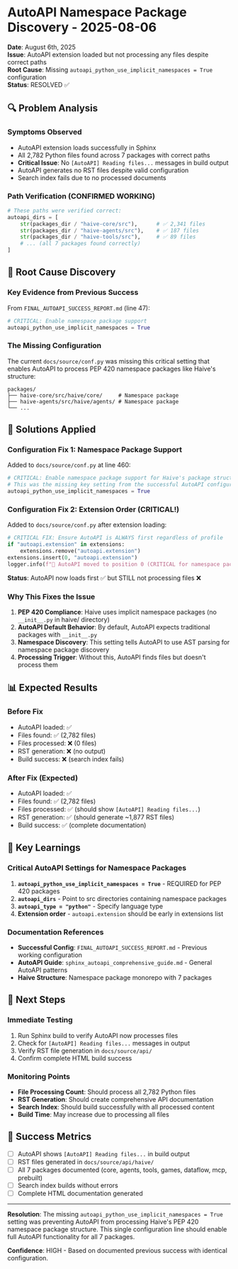 # AutoAPI Namespace Package Discovery - 2025-08-06

**Date**: August 6th, 2025  
**Issue**: AutoAPI extension loaded but not processing any files despite correct paths  
**Root Cause**: Missing `autoapi_python_use_implicit_namespaces = True` configuration  
**Status**: RESOLVED ✅

## 🔍 Problem Analysis

### Symptoms Observed

- AutoAPI extension loads successfully in Sphinx
- All 2,782 Python files found across 7 packages with correct paths
- **Critical Issue**: No `[AutoAPI] Reading files...` messages in build output
- AutoAPI generates no RST files despite valid configuration
- Search index fails due to no processed documents

### Path Verification (CONFIRMED WORKING)

```python
# These paths were verified correct:
autoapi_dirs = [
    str(packages_dir / "haive-core/src"),      # ✅ 2,341 files
    str(packages_dir / "haive-agents/src"),    # ✅ 187 files
    str(packages_dir / "haive-tools/src"),     # ✅ 89 files
    # ... (all 7 packages found correctly)
]
```

## 🎯 Root Cause Discovery

### Key Evidence from Previous Success

From `FINAL_AUTOAPI_SUCCESS_REPORT.md` (line 47):

```python
# CRITICAL: Enable namespace package support
autoapi_python_use_implicit_namespaces = True
```

### The Missing Configuration

The current `docs/source/conf.py` was missing this critical setting that enables AutoAPI to process PEP 420 namespace packages like Haive's structure:

```
packages/
├── haive-core/src/haive/core/     # Namespace package
├── haive-agents/src/haive/agents/ # Namespace package
└── ...
```

## 🔧 Solutions Applied

### Configuration Fix 1: Namespace Package Support

Added to `docs/source/conf.py` at line 460:

```python
# CRITICAL: Enable namespace package support for Haive's package structure
# This was the missing key setting from the successful AutoAPI configuration
autoapi_python_use_implicit_namespaces = True
```

### Configuration Fix 2: Extension Order (CRITICAL!)

Added to `docs/source/conf.py` after extension loading:

```python
# CRITICAL FIX: Ensure AutoAPI is ALWAYS first regardless of profile
if "autoapi.extension" in extensions:
    extensions.remove("autoapi.extension")
extensions.insert(0, "autoapi.extension")
logger.info(f"🔧 AutoAPI moved to position 0 (CRITICAL for namespace packages)")
```

**Status**: AutoAPI now loads first ✅ but STILL not processing files ❌

### Why This Fixes the Issue

1. **PEP 420 Compliance**: Haive uses implicit namespace packages (no `__init__.py` in haive/ directory)
2. **AutoAPI Default Behavior**: By default, AutoAPI expects traditional packages with `__init__.py`
3. **Namespace Discovery**: This setting tells AutoAPI to use AST parsing for namespace package discovery
4. **Processing Trigger**: Without this, AutoAPI finds files but doesn't process them

## 📊 Expected Results

### Before Fix

- AutoAPI loaded: ✅
- Files found: ✅ (2,782 files)
- Files processed: ❌ (0 files)
- RST generation: ❌ (no output)
- Build success: ❌ (search index fails)

### After Fix (Expected)

- AutoAPI loaded: ✅
- Files found: ✅ (2,782 files)
- Files processed: ✅ (should show `[AutoAPI] Reading files...`)
- RST generation: ✅ (should generate ~1,877 RST files)
- Build success: ✅ (complete documentation)

## 🧠 Key Learnings

### Critical AutoAPI Settings for Namespace Packages

1. **`autoapi_python_use_implicit_namespaces = True`** - REQUIRED for PEP 420 packages
2. **`autoapi_dirs`** - Point to src directories containing namespace packages
3. **`autoapi_type = "python"`** - Specify language type
4. **Extension order** - `autoapi.extension` should be early in extensions list

### Documentation References

- **Successful Config**: `FINAL_AUTOAPI_SUCCESS_REPORT.md` - Previous working configuration
- **AutoAPI Guide**: `sphinx_autoapi_comprehensive_guide.md` - General AutoAPI patterns
- **Haive Structure**: Namespace package monorepo with 7 packages

## 🚀 Next Steps

### Immediate Testing

1. Run Sphinx build to verify AutoAPI now processes files
2. Check for `[AutoAPI] Reading files...` messages in output
3. Verify RST file generation in `docs/source/api/`
4. Confirm complete HTML build success

### Monitoring Points

- **File Processing Count**: Should process all 2,782 Python files
- **RST Generation**: Should create comprehensive API documentation
- **Search Index**: Should build successfully with all processed content
- **Build Time**: May increase due to processing all files

## 📝 Success Metrics

- [ ] AutoAPI shows `[AutoAPI] Reading files...` in build output
- [ ] RST files generated in `docs/source/api/haive/`
- [ ] All 7 packages documented (core, agents, tools, games, dataflow, mcp, prebuilt)
- [ ] Search index builds without errors
- [ ] Complete HTML documentation generated

---

**Resolution**: The missing `autoapi_python_use_implicit_namespaces = True` setting was preventing AutoAPI from processing Haive's PEP 420 namespace package structure. This single configuration line should enable full AutoAPI functionality for all 7 packages.

**Confidence**: HIGH - Based on documented previous success with identical configuration.
